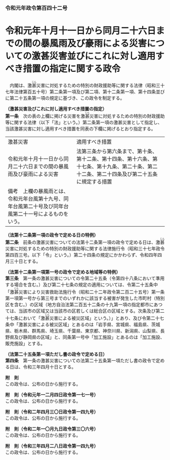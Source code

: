 ### 令和元年政令第百四十二号  
# 令和元年十月十一日から同月二十六日までの間の暴風雨及び豪雨による災害についての激甚災害並びにこれに対し適用すべき措置の指定に関する政令  
　内閣は、激<ruby>甚<rt>じん</rt></ruby>災害に対処するための特別の財政援助等に関する法律（昭和三十七年法律第百五十号）第二条第一項及び第二項、第十二条第一項、第十四条並びに第二十五条第一項の規定に基づき、この政令を制定する。  
  
**（激甚災害及びこれに対し適用すべき措置の指定）**  
**第一条**　次の表の上欄に掲げる災害を激<ruby>甚<rt>じん</rt></ruby>災害に対処するための特別の財政援助等に関する法律（以下「法」という。）第二条第一項の激甚災害として指定し、当該激甚災害に対し適用すべき措置を同表の下欄に掲げるとおり指定する。  

|||  
| --- | --- |  
|激甚災害|適用すべき措置|  
|令和元年十月十一日から同月二十六日までの間の暴風雨及び豪雨による災害|法第三条から第六条まで、第十条、第十二条、第十四条、第十六条、第十七条、第十九条、第二十条、第二十二条、第二十四条及び第二十五条に規定する措置|  
|備考　上欄の暴風雨とは、令和元年台風第十九号、同年台風第二十号及び同年台風第二十一号によるものをいう。|  
  
  
**（法第十二条第一項の政令で定める日の特例）**  
**第二条**　前条の激甚災害についての法第十二条第一項の政令で定める日は、激<ruby>甚<rt>じん</rt></ruby>災害に対処するための特別の財政援助等に関する法律施行令（昭和三十七年政令第四百三号。以下「令」という。）第二十四条の規定にかかわらず、令和四年四月三十日とする。  
  
**（法第十二条第一項第一号の政令で定める地域等の特例）**  
**第三条**　第一条の激甚災害についての令第二十五条（令第四十八条において準用する場合を含む。）及び第二十七条の規定の適用については、令第二十五条中「激<ruby>甚<rt>じん</rt></ruby>災害により災害救助法施行令（昭和二十二年政令第二百二十五号）第一条第一項第一号から第三号までのいずれかに該当する被害が発生した市町村（特別区を含む。）の区域（地方自治法第二百五十二条の十九第一項の指定都市にあつては、当該市の区域又は当該市の区若しくは総合区の区域とする。次条及び第二十七条において「激<ruby>甚<rt>じん</rt></ruby>災害による被災区域」という。）」とあり、及び令第二十七条中「激甚災害による被災区域」とあるのは「岩手県、宮城県、福島県、茨城県、栃木県、群馬県、埼玉県、千葉県、東京都、神奈川県、新潟県、山梨県、長野県及び静岡県の区域」と、同条第一号中「加工施設」とあるのは「加工施設、販売施設」とする。  
  
**（法第二十五条第一項ただし書の政令で定める日）**  
**第四条**　第一条の激甚災害についての法第二十五条第一項ただし書の政令で定める日は、令和三年四月十日とする。  
  
**附　則**  
この政令は、公布の日から施行する。  
  
**附　則（令和元年一二月四日政令第一七一号）**  
この政令は、公布の日から施行する。  
  
**附　則（令和二年四月三〇日政令第一四九号）**  
この政令は、公布の日から施行する。  
  
**附　則（令和二年一〇月九日政令第三〇六号）**  
この政令は、公布の日から施行する。  
  
**附　則（令和三年四月二八日政令第一四九号）**  
この政令は、公布の日から施行する。  
  
